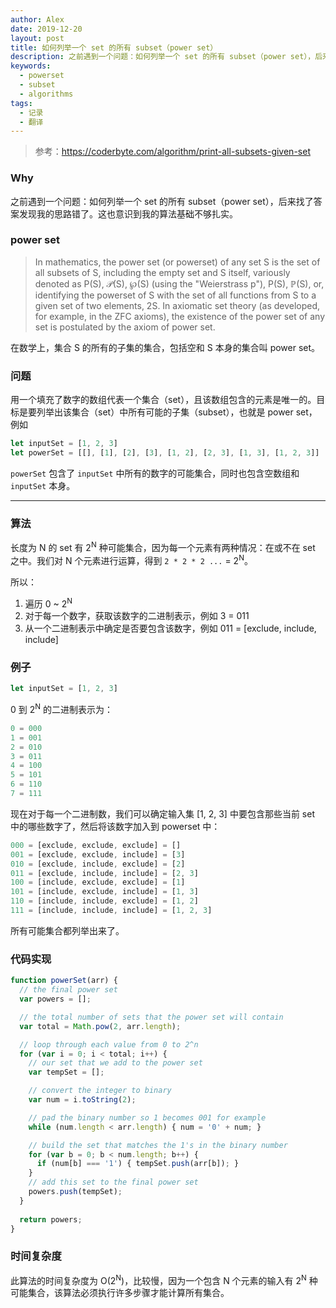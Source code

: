 ```yaml
---
author: Alex
date: 2019-12-20
layout: post
title: 如何列举一个 set 的所有 subset（power set）
description: 之前遇到一个问题：如何列举一个 set 的所有 subset（power set），后来找了答案发现我的思路错了。
keywords: 
  - powerset
  - subset
  - algorithms
tags:
  - 记录
  - 翻译
---
```


> 参考：https://coderbyte.com/algorithm/print-all-subsets-given-set

### Why

之前遇到一个问题：如何列举一个 set 的所有 subset（power set），后来找了答案发现我的思路错了。这也意识到我的算法基础不够扎实。

### power set

> In mathematics, the power set (or powerset) of any set S is the set of all subsets of S, including the empty set and S itself, variously denoted as P(S), 𝒫(S), ℘(S) (using the "Weierstrass p"), P(S), ℙ(S), or, identifying the powerset of S with the set of all functions from S to a given set of two elements, 2S. In axiomatic set theory (as developed, for example, in the ZFC axioms), the existence of the power set of any set is postulated by the axiom of power set.

在数学上，集合 S 的所有的子集的集合，包括空和 S 本身的集合叫 power set。

### 问题

用一个填充了数字的数组代表一个集合（set），且该数组包含的元素是唯一的。目标是要列举出该集合（set）中所有可能的子集（subset），也就是 power set，例如

```js
let inputSet = [1, 2, 3]
let powerSet = [[], [1], [2], [3], [1, 2], [2, 3], [1, 3], [1, 2, 3]]
```

`powerSet` 包含了 `inputSet` 中所有的数字的可能集合，同时也包含空数组和 `inputSet` 本身。

-------------

### 算法

长度为 N 的 set 有 2<sup>N</sup> 种可能集合，因为每一个元素有两种情况：在或不在 set 之中。我们对 N 个元素进行运算，得到 `2 * 2 * 2 ...` = 2<sup>N</sup>。

所以：

1. 遍历 0 ~ 2<sup>N</sup>
2. 对于每一个数字，获取该数字的二进制表示，例如 3 = 011
3. 从一个二进制表示中确定是否要包含该数字，例如 011 = [exclude, include, include]

### 例子

```js
let inputSet = [1, 2, 3]
```

0 到 2<sup>N</sup> 的二进制表示为：

```js
0 = 000
1 = 001
2 = 010
3 = 011
4 = 100
5 = 101
6 = 110
7 = 111
```

现在对于每一个二进制数，我们可以确定输入集 [1, 2, 3] 中要包含那些当前 set 中的哪些数字了，然后将该数字加入到 powerset 中：

```js
000 = [exclude, exclude, exclude] = []
001 = [exclude, exclude, include] = [3]
010 = [exclude, include, exclude] = [2]
011 = [exclude, include, include] = [2, 3]
100 = [include, exclude, exclude] = [1]
101 = [include, exclude, include] = [1, 3]
110 = [include, include, exclude] = [1, 2]
111 = [include, include, include] = [1, 2, 3]
```

所有可能集合都列举出来了。

### 代码实现

```js
function powerSet(arr) {
  // the final power set
  var powers = [];

  // the total number of sets that the power set will contain
  var total = Math.pow(2, arr.length);

  // loop through each value from 0 to 2^n
  for (var i = 0; i < total; i++) {
    // our set that we add to the power set
    var tempSet = [];

    // convert the integer to binary
    var num = i.toString(2);

    // pad the binary number so 1 becomes 001 for example
    while (num.length < arr.length) { num = '0' + num; }

    // build the set that matches the 1's in the binary number
    for (var b = 0; b < num.length; b++) {
      if (num[b] === '1') { tempSet.push(arr[b]); }
    }
    // add this set to the final power set
    powers.push(tempSet);
  }
  
  return powers;
}
```

### 时间复杂度

此算法的时间复杂度为 O(2<sup>N</sup>)，比较慢，因为一个包含 N 个元素的输入有 2<sup>N</sup> 种可能集合，该算法必须执行许多步骤才能计算所有集合。
